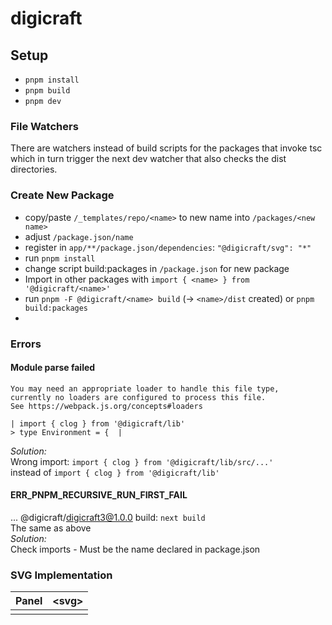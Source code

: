 # digicraft

## Setup
- ```pnpm install```
- ```pnpm build```
- ```pnpm dev```

### File Watchers
There are watchers instead of build scripts for the packages that invoke tsc which
in turn trigger the next dev watcher that also checks the dist directories.

### Create New Package
- copy/paste ```/_templates/repo/<name>``` to new name into ```/packages/<new name>```
- adjust ```/package.json/name```
- register in ```app/**/package.json/dependencies```: ```"@digicraft/svg": "*"```
- run ```pnpm install```
- change script build:packages in ```/package.json``` for new package
- Import in other packages with ```import { <name> } from '@digicraft/<name>'```
- run ```pnpm -F @digicraft/<name> build``` (-> ```<name>/dist``` created)
or ```pnpm build:packages```
- 


### Errors
#### Module parse failed
```Module parse failed: Unexpected token (5:5)
You may need an appropriate loader to handle this file type, 
currently no loaders are configured to process this file.
See https://webpack.js.org/concepts#loaders

| import { clog } from '@digicraft/lib'  
> type Environment = {  |
```  
*Solution:*  
Wrong import: ```import { clog } from '@digicraft/lib/src/...'```  
instead of ```import { clog } from '@digicraft/lib'```

#### ERR_PNPM_RECURSIVE_RUN_FIRST_FAIL
... @digicraft/digicraft3@1.0.0 build: `next build`  
The same as above  
*Solution:*  
Check imports - Must be the name declared in package.json


### SVG Implementation
| Panel | &lt;svg> |
|-------|----------|
|       |          |

